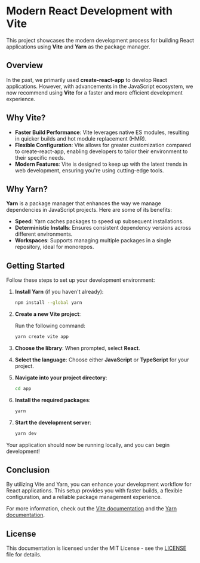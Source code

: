 # Modern React Development with Vite

This project showcases the modern development process for building React applications using **Vite** and **Yarn** as the package manager.

## Overview

In the past, we primarily used **create-react-app** to develop React applications. However, with advancements in the JavaScript ecosystem, we now recommend using **Vite** for a faster and more efficient development experience.

## Why Vite?

- **Faster Build Performance**: Vite leverages native ES modules, resulting in quicker builds and hot module replacement (HMR).
- **Flexible Configuration**: Vite allows for greater customization compared to create-react-app, enabling developers to tailor their environment to their specific needs.
- **Modern Features**: Vite is designed to keep up with the latest trends in web development, ensuring you're using cutting-edge tools.

## Why Yarn?

**Yarn** is a package manager that enhances the way we manage dependencies in JavaScript projects. Here are some of its benefits:

- **Speed**: Yarn caches packages to speed up subsequent installations.
- **Deterministic Installs**: Ensures consistent dependency versions across different environments.
- **Workspaces**: Supports managing multiple packages in a single repository, ideal for monorepos.

## Getting Started

Follow these steps to set up your development environment:

1. **Install Yarn** (if you haven't already):

   ```bash
   npm install --global yarn
   ```

2. **Create a new Vite project**:

   Run the following command:

   ```bash
   yarn create vite app
   ```

3. **Choose the library**: When prompted, select **React**.

4. **Select the language**: Choose either **JavaScript** or **TypeScript** for your project.

5. **Navigate into your project directory**:

   ```bash
   cd app
   ```

6. **Install the required packages**:

   ```bash
   yarn
   ```

7. **Start the development server**:

   ```bash
   yarn dev
   ```

Your application should now be running locally, and you can begin development!

## Conclusion

By utilizing Vite and Yarn, you can enhance your development workflow for React applications. This setup provides you with faster builds, a flexible configuration, and a reliable package management experience.

For more information, check out the [Vite documentation](https://vitejs.dev/guide/) and the [Yarn documentation](https://yarnpkg.com/getting-started).

## License

This documentation is licensed under the MIT License - see the [LICENSE](LICENSE) file for details.